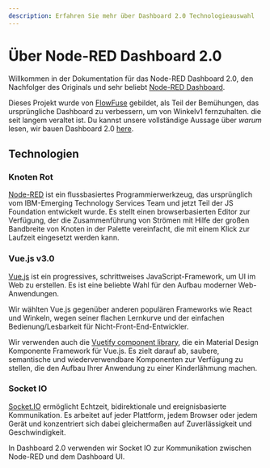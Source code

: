 ```yaml
---
description: Erfahren Sie mehr über Dashboard 2.0 Technologieauswahl
---
```


# Über Node-RED Dashboard 2.0

Willkommen in der Dokumentation für das Node-RED Dashboard 2.0, den Nachfolger des Originals und sehr beliebt [Node-RED Dashboard](https://flows.nodered.org/node/node-red-dashboard).

Dieses Projekt wurde von [FlowFuse](https://flowfuse.com/) gebildet, als Teil der Bemühungen, das ursprüngliche Dashboard zu verbessern, um von Winkelv1 fernzuhalten. die seit langem veraltet ist. Du kannst unsere vollständige Aussage über _warum_ lesen, wir bauen Dashboard 2.0 [here](https://flowfuse.com/blog/2023/06/dashboard-announcement/).

## Technologien

### Knoten Rot

[Node-RED](https://nodered.org/) ist ein flussbasiertes Programmierwerkzeug, das ursprünglich vom IBM-Emerging Technology Services Team und jetzt Teil der JS Foundation entwickelt wurde. Es stellt einen browserbasierten Editor zur Verfügung, der die Zusammenführung von Strömen mit Hilfe der großen Bandbreite von Knoten in der Palette vereinfacht, die mit einem Klick zur Laufzeit eingesetzt werden kann.

### Vue.js v3.0

[Vue.js](https://vuejs.org/) ist ein progressives, schrittweises JavaScript-Framework, um UI im Web zu erstellen. Es ist eine beliebte Wahl für den Aufbau moderner Web-Anwendungen.

Wir wählten Vue.js gegenüber anderen populären Frameworks wie React und Winkeln, wegen seiner flachen Lernkurve und der einfachen Bedienung/Lesbarkeit für Nicht-Front-End-Entwickler.

Wir verwenden auch die [Vuetify component library](https://vuetifyjs.com/en/components/all/), die ein Material Design Komponente Framework für Vue.js. Es zielt darauf ab, saubere, semantische und wiederverwendbare Komponenten zur Verfügung zu stellen, die den Aufbau Ihrer Anwendung zu einer Kinderlähmung machen.

### Socket IO

[Socket.IO](https://socket.io/) ermöglicht Echtzeit, bidirektionale und ereignisbasierte Kommunikation. Es arbeitet auf jeder Plattform, jedem Browser oder jedem Gerät und konzentriert sich dabei gleichermaßen auf Zuverlässigkeit und Geschwindigkeit.

In Dashboard 2.0 verwenden wir Socket IO zur Kommunikation zwischen Node-RED und dem Dashboard UI.
